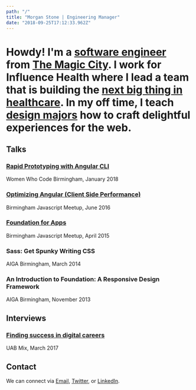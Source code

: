 ```yaml
---
path: "/"
title: "Morgan Stone | Engineering Manager"
date: "2018-09-25T17:12:33.962Z"
---
```


# Howdy! I'm a <a href="https://www.linkedin.com/in/morganstone/">software engineer</a> from <a href="https://en.wikipedia.org/wiki/Birmingham,_Alabama" title="Birmingham, Alabama">The Magic City</a>. I work for Influence Health where I lead a team that is building the <a href="https://www.influencehealth.com/consumer-experience-platform/">next big thing in healthcare</a>. In my off time, I teach  <a href="http://www.uab.edu/cas/art/">design majors</a> how to craft delightful experiences for the web.


## Talks
<div class="small-container">

### [Rapid Prototyping with Angular CLI](https://github.com/mstone6769/lets-build-a-zoo)
Women Who Code Birmingham, January 2018

### [Optimizing Angular (Client Side Performance)](https://www.slideshare.net/morganstone/optimizing-angular-performance-in-enterprise-single-page-apps)
Birmingham Javascript Meetup, June 2016

### [Foundation for Apps](https://github.com/mstone6769/theRocksRecipes)
Birmingham Javascript Meetup, April 2015

### Sass: Get Spunky Writing CSS
AIGA Birmingham, March 2014

### An Introduction to Foundation: A Responsive Design Framework
AIGA Birmingham, November 2013

</div>

## Interviews
<div class="small-container">

### [Finding success in digital careers](http://www.uab.edu/mix/stories/finding-success-in-digital-careers)
UAB Mix, March 2017


</div>


## Contact

<div class="small-container">

We can connect via [Email](mailto:mstone@designbymorgan.com), [Twitter](https://twitter.com/morganstone), or [LinkedIn](https://www.linkedin.com/in/morganstone).

</div>
